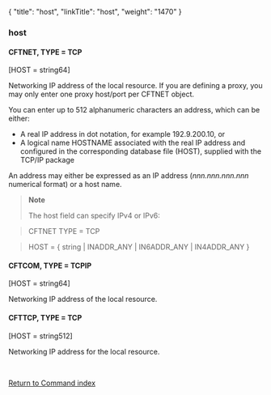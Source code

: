 {
    "title": "host",
    "linkTitle": "host",
    "weight": "1470"
}<span id="host"></span>

### host

#### CFTNET, TYPE = TCP

\[HOST = string64\]

Networking IP address of the local resource. If you are defining a proxy, you may only enter one proxy host/port  per CFTNET object.

You can enter up to 512 alphanumeric characters an address, which
can be either:

-   A real IP address in dot notation, for example 192.9.200.10, or
-   A logical name HOSTNAME associated with the real IP address and configured
    in the corresponding database file (HOST), supplied with the TCP/IP package

An address may either be expressed as an IP address (*nnn.nnn.nnn.nnn*
numerical format) or a host name.

> **Note**
>
> The host field can specify IPv4 or IPv6:

> CFTNET TYPE = TCP

> HOST = { string | INADDR\_ANY | IN6ADDR\_ANY | IN4ADDR\_ANY }

#### CFTCOM, TYPE = TCPIP

\[HOST = string64\]

Networking IP address of the local resource.

#### CFTTCP, TYPE = TCP

\[HOST = string512\]

Networking IP address for the local resource.

 

[Return to Command index](../../)

